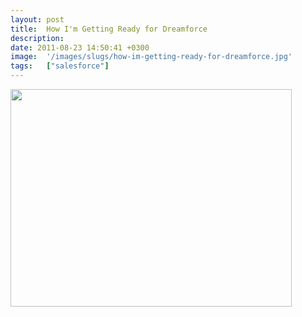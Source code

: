 ```yaml
---
layout: post
title:  How I'm Getting Ready for Dreamforce
description: 
date: 2011-08-23 14:50:41 +0300
image:  '/images/slugs/how-im-getting-ready-for-dreamforce.jpg'
tags:   ["salesforce"]
---
```

<p><a href="http://dreamforce.appirio.com/2011/08/how-im-getting-ready-for-dreamforce.html"><img src="http://res.cloudinary.com/blog-jeffdouglas-com/image/upload/v1400327773/ready-for-dreamforce_lglx5a.png" alt="" title="ready-for-dreamforce" width="450" height="348" class="aligncenter size-full wp-image-4125" /></a></p>

